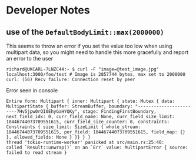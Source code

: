 # Developer Notes

## use of the `DefaultBodyLimit::max(2000000)`

This seems to throw an error if you set the value too low when using multipart data, so you might need to handle this more gracefully and report an error to the user

```
richard@UKCARL-7LNZC44:~ $ curl -F "image=@test_image.jpg" localhost:3000/foo/test # Image is 2857744 bytes, max set to 2000000
curl: (56) Recv failure: Connection reset by peer
```

Error seen in console
```
Entire form: Multipart { inner: Multipart { state: Mutex { data: MultipartState { buffer: StreamBuffer, boundary: "------------------------7Hv5jpw0rQI0EhyGaHYQKy", stage: FindingFirstBoundary, next_field_idx: 0, curr_field_name: None, curr_field_size_limit: 18446744073709551615, curr_field_size_counter: 0, constraints: Constraints { size_limit: SizeLimit { whole_stream: 18446744073709551615, per_field: 18446744073709551615, field_map: {} }, allowed_fields: None } }} } }
thread 'tokio-runtime-worker' panicked at src/main.rs:25:40:
called `Result::unwrap()` on an `Err` value: MultipartError { source: failed to read stream }
```

